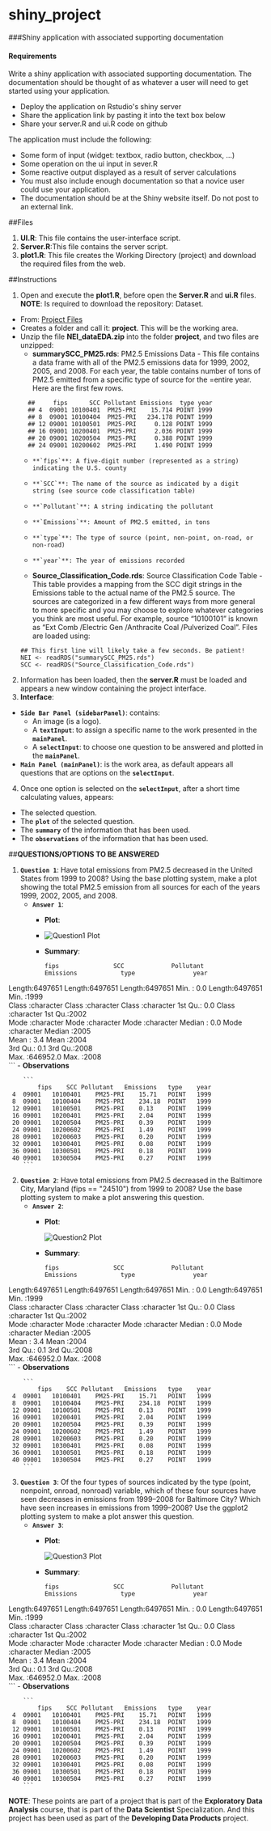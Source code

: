 # shiny_project

###Shiny application with associated supporting documentation

#### Requirements
Write a shiny application with associated supporting documentation. 
The documentation should be thought of as whatever a user  will need to get started using your application.

  * Deploy the application on Rstudio's shiny server
  * Share the application link by pasting it into the text box below
  * Share your server.R and ui.R code on github

The application must include the following:

  - Some form of input (widget: textbox, radio button, checkbox, ...)
  - Some operation on the ui input in sever.R
  - Some reactive output displayed as a result of server calculations
  - You must also include enough documentation so that a novice user could use your application.
  - The documentation should be at the Shiny website itself. Do not post to an external link.

##Files
1. **UI.R**: This file contains the user-interface script.
2. **Server.R**:This file contains the server script.
3. **plot1.R**: This file creates the Working Directory (project) and download the required files from the web.
 
##Instructions
1. Open and execute the **plot1.R**, before open the **Server.R** and **ui.R** files.
  **NOTE**: Is required to download the repository: Dataset. 
  - From: [Project Files](https://d396qusza40orc.cloudfront.net/exdata/data/NEI_data.zip)
  - Creates a folder and call it: **project**.  This will be the working area.
  - Unzip the file **NEI_dataEDA.zip** into the folder **project**, and two files are unzipped: 
    - **summarySCC_PM25.rds**: PM2.5 Emissions Data - This file contains a data frame with all of the PM2.5 emissions data for 1999, 2002, 2005, and 2008. For each year, the table contains number of tons of PM2.5 emitted from a specific type of source for the =entire year. Here are the first few rows.  
    ``` 
      ##     fips      SCC Pollutant Emissions  type year
      ## 4  09001 10100401  PM25-PRI    15.714 POINT 1999
      ## 8  09001 10100404  PM25-PRI   234.178 POINT 1999
      ## 12 09001 10100501  PM25-PRI     0.128 POINT 1999
      ## 16 09001 10200401  PM25-PRI     2.036 POINT 1999
      ## 20 09001 10200504  PM25-PRI     0.388 POINT 1999
      ## 24 09001 10200602  PM25-PRI     1.490 POINT 1999
    ```
      -     **`fips`**: A five-digit number (represented as a string) indicating the U.S. county
      -     **`SCC`**: The name of the source as indicated by a digit string (see source code classification table)
      -     **`Pollutant`**: A string indicating the pollutant
      -     **`Emissions`**: Amount of PM2.5 emitted, in tons
      -     **`type`**: The type of source (point, non-point, on-road, or non-road)
      -     **`year`**: The year of emissions recorded
    - **Source_Classification_Code.rds**: Source Classification Code Table - This table provides a mapping from the SCC digit strings in the Emissions table to the actual name of the PM2.5 source. The sources are categorized in a few different ways from more general to more specific and you may choose to explore whatever categories you think are most useful. For example, source “10100101” is known as “Ext Comb /Electric Gen /Anthracite Coal /Pulverized Coal”.  Files are loaded using:
    ```
    ## This first line will likely take a few seconds. Be patient!
    NEI <- readRDS("summarySCC_PM25.rds")
    SCC <- readRDS("Source_Classification_Code.rds")
    ```
2. Information has been loaded, then the **server.R** must be loaded and appears a new window containing the project interface.
3. **Interface**:
  - **`Side Bar Panel (sidebarPanel)`**: contains: 
    - An image (is a logo).
    - A **`textInput`**: to assign a specific name to the work presented in the **`mainPanel`**.
    - A **`selectInput`**: to choose one question to be answered and plotted in the **`mainPanel`**.
  - **`Main Panel (mainPanel)`**: is the work area, as default appears all questions that are options on the **`selectInput`**.
4. Once one option is selected on the **`selectInput`**, after a short time calculating values, appears: 
  - The selected question.
  - The **`plot`** of the selected question.
  - The **`summary`** of the information that has been used.
  - The **`observations`** of the information that has been used.
 

##**QUESTIONS/OPTIONS TO BE ANSWERED**
1.  **`Question 1`**: Have total emissions from PM2.5 decreased in the United States from 1999 to 2008? 
    Using the base plotting system, make a plot showing the total PM2.5 emission from all sources 
    for each of the years 1999, 2002, 2005, and 2008.
    - **__`Answer 1`__**:
      - **Plot**:
      -
        ![Question1 Plot](/img/plot1.png)
      - **Summary**:
      
        ```
        fips               SCC             Pollutant           Emissions            type                year     
 Length:6497651     Length:6497651     Length:6497651     Min.   :     0.0   Length:6497651     Min.   :1999  
 Class :character   Class :character   Class :character   1st Qu.:     0.0   Class :character   1st Qu.:2002  
 Mode  :character   Mode  :character   Mode  :character   Median :     0.0   Mode  :character   Median :2005  
                                                          Mean   :     3.4                      Mean   :2004  
                                                          3rd Qu.:     0.1                      3rd Qu.:2008  
                                                          Max.   :646952.0                      Max.   :2008  
        ```
      - **Observations**
      
        ```
        	fips	SCC	Pollutant	Emissions	type	year
     4	09001	10100401	PM25-PRI	15.71	POINT	1999
     8	09001	10100404	PM25-PRI	234.18	POINT	1999
     12	09001	10100501	PM25-PRI	0.13	POINT	1999
     16	09001	10200401	PM25-PRI	2.04	POINT	1999
     20	09001	10200504	PM25-PRI	0.39	POINT	1999
     24	09001	10200602	PM25-PRI	1.49	POINT	1999
     28	09001	10200603	PM25-PRI	0.20	POINT	1999
     32	09001	10300401	PM25-PRI	0.08	POINT	1999
     36	09001	10300501	PM25-PRI	0.18	POINT	1999
     40	09001	10300504	PM25-PRI	0.27	POINT	1999
        ```
2.  **`Question 2`**: Have total emissions from PM2.5 decreased in the Baltimore City, Maryland (fips == "24510") 
    from 1999 to 2008? Use the base plotting system to make a plot answering this question.
    - **__`Answer 2`__**:
      - **Plot**:
      
        ![Question2 Plot](/img/plot2.png)
      - **Summary**:
      
        ```
        fips               SCC             Pollutant           Emissions            type                year     
 Length:6497651     Length:6497651     Length:6497651     Min.   :     0.0   Length:6497651     Min.   :1999  
 Class :character   Class :character   Class :character   1st Qu.:     0.0   Class :character   1st Qu.:2002  
 Mode  :character   Mode  :character   Mode  :character   Median :     0.0   Mode  :character   Median :2005  
                                                          Mean   :     3.4                      Mean   :2004  
                                                          3rd Qu.:     0.1                      3rd Qu.:2008  
                                                          Max.   :646952.0                      Max.   :2008  
        ```
      - **Observations**
      
        ```
        	fips	SCC	Pollutant	Emissions	type	year
     4	09001	10100401	PM25-PRI	15.71	POINT	1999
     8	09001	10100404	PM25-PRI	234.18	POINT	1999
     12	09001	10100501	PM25-PRI	0.13	POINT	1999
     16	09001	10200401	PM25-PRI	2.04	POINT	1999
     20	09001	10200504	PM25-PRI	0.39	POINT	1999
     24	09001	10200602	PM25-PRI	1.49	POINT	1999
     28	09001	10200603	PM25-PRI	0.20	POINT	1999
     32	09001	10300401	PM25-PRI	0.08	POINT	1999
     36	09001	10300501	PM25-PRI	0.18	POINT	1999
     40	09001	10300504	PM25-PRI	0.27	POINT	1999
        ```
        
3.  **`Question 3`**: Of the four types of sources indicated by the type (point, nonpoint, onroad, nonroad) variable, 
    which of these four sources have seen decreases in emissions from 1999–2008 for Baltimore City? 
    Which have seen increases in emissions from 1999–2008? Use the ggplot2 plotting system 
    to make a plot answer this question.
    - **__`Answer 3`__**:
      - **Plot**:
        
        ![Question3 Plot](/img/plot3.png)
      - **Summary**:
      
        ```
        fips               SCC             Pollutant           Emissions            type                year     
 Length:6497651     Length:6497651     Length:6497651     Min.   :     0.0   Length:6497651     Min.   :1999  
 Class :character   Class :character   Class :character   1st Qu.:     0.0   Class :character   1st Qu.:2002  
 Mode  :character   Mode  :character   Mode  :character   Median :     0.0   Mode  :character   Median :2005  
                                                          Mean   :     3.4                      Mean   :2004  
                                                          3rd Qu.:     0.1                      3rd Qu.:2008  
                                                          Max.   :646952.0                      Max.   :2008  
        ```
        - **Observations**
        
        ```
        	fips	SCC	Pollutant	Emissions	type	year
     4	09001	10100401	PM25-PRI	15.71	POINT	1999
     8	09001	10100404	PM25-PRI	234.18	POINT	1999
     12	09001	10100501	PM25-PRI	0.13	POINT	1999
     16	09001	10200401	PM25-PRI	2.04	POINT	1999
     20	09001	10200504	PM25-PRI	0.39	POINT	1999
     24	09001	10200602	PM25-PRI	1.49	POINT	1999
     28	09001	10200603	PM25-PRI	0.20	POINT	1999
     32	09001	10300401	PM25-PRI	0.08	POINT	1999
     36	09001	10300501	PM25-PRI	0.18	POINT	1999
     40	09001	10300504	PM25-PRI	0.27	POINT	1999
        ```

**NOTE**: These points are part of a project that is part of the **__Exploratory Data Analysis__** course, that is part of the **Data Scientist** Specialization.  And this project has been used as part of the **__Developing Data Products__** project.
